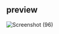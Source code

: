 

<h2>preview</h2>


![Screenshot (96)](https://user-images.githubusercontent.com/71390462/137112215-d6df49da-1a9b-411d-9082-11e43900e044.png)
